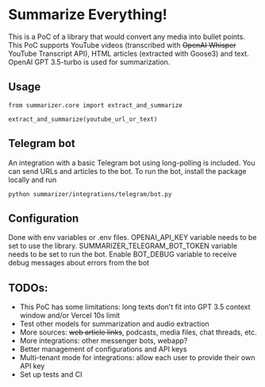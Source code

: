 # Summarize Everything!

This is a PoC of a library that would convert any media into bullet points.
This PoC supports YouTube videos (transcribed with ~~OpenAI Whisper~~ YouTube Transcript API),
HTML articles (extracted with Goose3) and text.
OpenAI GPT 3.5-turbo is used for summarization.

## Usage
```:python
from summarizer.core import extract_and_summarize

extract_and_summarize(youtube_url_or_text)
```

## Telegram bot
An integration with a basic Telegram bot using long-polling is included. 
You can send URLs and articles to the bot. To run the bot, install the package locally
and run
```
python summarizer/integrations/telegram/bot.py
```

## Configuration
Done with env variables or .env files. 
OPENAI_API_KEY variable needs to be set to use the library.
SUMMARIZER_TELEGRAM_BOT_TOKEN variable needs to be set to run the bot.
Enable BOT_DEBUG variable to receive debug messages about errors from the bot

## TODOs:
- This PoC has some limitations: long texts don't fit into GPT 3.5 context window and/or Vercel 10s limit
- Test other models for summarization and audio extraction
- More sources: ~~web article links~~, podcasts, media files, chat threads, etc.
- More integrations: other messenger bots, webapp?
- Better management of configurations and API keys
- Multi-tenant mode for integrations: allow each user to provide their own API key
- Set up tests and CI
